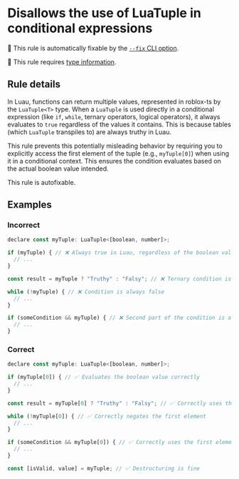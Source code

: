 # Disallows the use of LuaTuple in conditional expressions

🔧 This rule is automatically fixable by the [`--fix` CLI option](https://eslint.org/docs/latest/user-guide/command-line-interface#--fix).

💭 This rule requires [type information](https://typescript-eslint.io/linting/typed-linting).

<!-- end auto-generated rule header -->
<!-- Do not manually modify this header. Run: `npm run eslint-docs` -->

## Rule details

In Luau, functions can return multiple values, represented in roblox-ts by the
`LuaTuple<T>` type. When a `LuaTuple` is used directly in a conditional
expression (like `if`, `while`, ternary operators, logical operators), it always
evaluates to `true` regardless of the values it contains. This is because tables
(which `LuaTuple` transpiles to) are always truthy in Luau.

This rule prevents this potentially misleading behavior by requiring you to
explicitly access the first element of the tuple (e.g., `myTuple[0]`) when using
it in a conditional context. This ensures the condition evaluates based on the
actual boolean value intended.

This rule is autofixable.

## Examples

### Incorrect

```js
declare const myTuple: LuaTuple<[boolean, number]>;

if (myTuple) { // ❌ Always true in Luau, regardless of the boolean value
  // ...
}

const result = myTuple ? "Truthy" : "Falsy"; // ❌ Ternary condition is always true

while (!myTuple) { // ❌ Condition is always false
  // ...
}

if (someCondition && myTuple) { // ❌ Second part of the condition is always true
  // ...
}
```

### Correct

```js
declare const myTuple: LuaTuple<[boolean, number]>;

if (myTuple[0]) { // ✅ Evaluates the boolean value correctly
  // ...
}

const result = myTuple[0] ? "Truthy" : "Falsy"; // ✅ Correctly uses the first element

while (!myTuple[0]) { // ✅ Correctly negates the first element
  // ...
}

if (someCondition && myTuple[0]) { // ✅ Correctly uses the first element in the logical expression
  // ...
}

const [isValid, value] = myTuple; // ✅ Destructuring is fine
```

